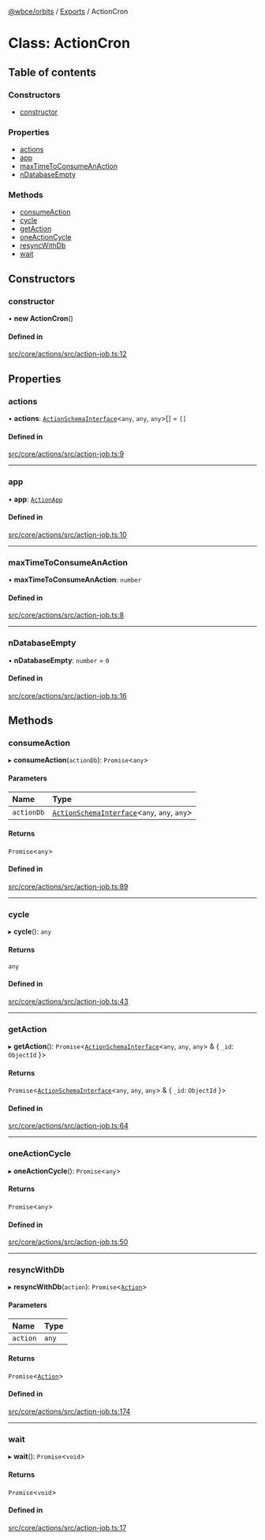 [@wbce/orbits](../README.md) / [Exports](../modules.md) / ActionCron

# Class: ActionCron

## Table of contents

### Constructors

- [constructor](ActionCron.md#constructor)

### Properties

- [actions](ActionCron.md#actions)
- [app](ActionCron.md#app)
- [maxTimeToConsumeAnAction](ActionCron.md#maxtimetoconsumeanaction)
- [nDatabaseEmpty](ActionCron.md#ndatabaseempty)

### Methods

- [consumeAction](ActionCron.md#consumeaction)
- [cycle](ActionCron.md#cycle)
- [getAction](ActionCron.md#getaction)
- [oneActionCycle](ActionCron.md#oneactioncycle)
- [resyncWithDb](ActionCron.md#resyncwithdb)
- [wait](ActionCron.md#wait)

## Constructors

### constructor

• **new ActionCron**()

#### Defined in

[src/core/actions/src/action-job.ts:12](https://github.com/LaWebcapsule/orbits/blob/fea9124/src/core/actions/src/action-job.ts#L12)

## Properties

### actions

• **actions**: [`ActionSchemaInterface`](../interfaces/ActionSchemaInterface.md)<`any`, `any`, `any`\>[] = `[]`

#### Defined in

[src/core/actions/src/action-job.ts:9](https://github.com/LaWebcapsule/orbits/blob/fea9124/src/core/actions/src/action-job.ts#L9)

___

### app

• **app**: [`ActionApp`](ActionApp.md)

#### Defined in

[src/core/actions/src/action-job.ts:10](https://github.com/LaWebcapsule/orbits/blob/fea9124/src/core/actions/src/action-job.ts#L10)

___

### maxTimeToConsumeAnAction

• **maxTimeToConsumeAnAction**: `number`

#### Defined in

[src/core/actions/src/action-job.ts:8](https://github.com/LaWebcapsule/orbits/blob/fea9124/src/core/actions/src/action-job.ts#L8)

___

### nDatabaseEmpty

• **nDatabaseEmpty**: `number` = `0`

#### Defined in

[src/core/actions/src/action-job.ts:16](https://github.com/LaWebcapsule/orbits/blob/fea9124/src/core/actions/src/action-job.ts#L16)

## Methods

### consumeAction

▸ **consumeAction**(`actionDb`): `Promise`<`any`\>

#### Parameters

| Name | Type |
| :------ | :------ |
| `actionDb` | [`ActionSchemaInterface`](../interfaces/ActionSchemaInterface.md)<`any`, `any`, `any`\> |

#### Returns

`Promise`<`any`\>

#### Defined in

[src/core/actions/src/action-job.ts:89](https://github.com/LaWebcapsule/orbits/blob/fea9124/src/core/actions/src/action-job.ts#L89)

___

### cycle

▸ **cycle**(): `any`

#### Returns

`any`

#### Defined in

[src/core/actions/src/action-job.ts:43](https://github.com/LaWebcapsule/orbits/blob/fea9124/src/core/actions/src/action-job.ts#L43)

___

### getAction

▸ **getAction**(): `Promise`<[`ActionSchemaInterface`](../interfaces/ActionSchemaInterface.md)<`any`, `any`, `any`\> & { `_id`: `ObjectId`  }\>

#### Returns

`Promise`<[`ActionSchemaInterface`](../interfaces/ActionSchemaInterface.md)<`any`, `any`, `any`\> & { `_id`: `ObjectId`  }\>

#### Defined in

[src/core/actions/src/action-job.ts:64](https://github.com/LaWebcapsule/orbits/blob/fea9124/src/core/actions/src/action-job.ts#L64)

___

### oneActionCycle

▸ **oneActionCycle**(): `Promise`<`any`\>

#### Returns

`Promise`<`any`\>

#### Defined in

[src/core/actions/src/action-job.ts:50](https://github.com/LaWebcapsule/orbits/blob/fea9124/src/core/actions/src/action-job.ts#L50)

___

### resyncWithDb

▸ **resyncWithDb**(`action`): `Promise`<[`Action`](Action.md)\>

#### Parameters

| Name | Type |
| :------ | :------ |
| `action` | `any` |

#### Returns

`Promise`<[`Action`](Action.md)\>

#### Defined in

[src/core/actions/src/action-job.ts:174](https://github.com/LaWebcapsule/orbits/blob/fea9124/src/core/actions/src/action-job.ts#L174)

___

### wait

▸ **wait**(): `Promise`<`void`\>

#### Returns

`Promise`<`void`\>

#### Defined in

[src/core/actions/src/action-job.ts:17](https://github.com/LaWebcapsule/orbits/blob/fea9124/src/core/actions/src/action-job.ts#L17)
